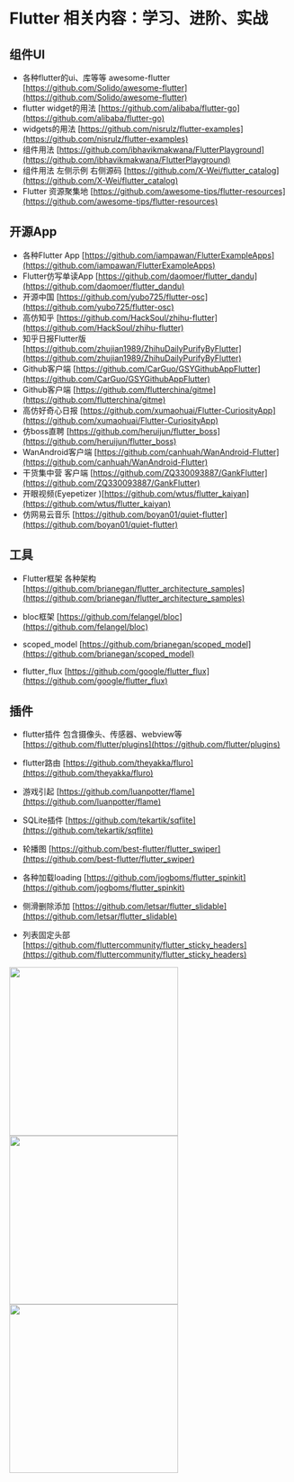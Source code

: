 # Flutter 相关内容：学习、进阶、实战



## 组件UI
- 各种flutter的ui、库等等 awesome-flutter [https://github.com/Solido/awesome-flutter](https://github.com/Solido/awesome-flutter)
- flutter widget的用法 [https://github.com/alibaba/flutter-go](https://github.com/alibaba/flutter-go)
- widgets的用法 [https://github.com/nisrulz/flutter-examples](https://github.com/nisrulz/flutter-examples)
- 组件用法 [https://github.com/ibhavikmakwana/FlutterPlayground](https://github.com/ibhavikmakwana/FlutterPlayground)
- 组件用法 左侧示例 右侧源码 [https://github.com/X-Wei/flutter_catalog](https://github.com/X-Wei/flutter_catalog)
- Flutter 资源聚集地 [https://github.com/awesome-tips/flutter-resources](https://github.com/awesome-tips/flutter-resources)



## 开源App

- 各种Flutter App [https://github.com/iampawan/FlutterExampleApps](https://github.com/iampawan/FlutterExampleApps)
- Flutter仿写单读App [https://github.com/daomoer/flutter_dandu](https://github.com/daomoer/flutter_dandu)
- 开源中国 [https://github.com/yubo725/flutter-osc](https://github.com/yubo725/flutter-osc)
- 高仿知乎 [https://github.com/HackSoul/zhihu-flutter](https://github.com/HackSoul/zhihu-flutter)
- 知乎日报Flutter版 [https://github.com/zhujian1989/ZhihuDailyPurifyByFlutter](https://github.com/zhujian1989/ZhihuDailyPurifyByFlutter)
- Github客户端 [https://github.com/CarGuo/GSYGithubAppFlutter](https://github.com/CarGuo/GSYGithubAppFlutter)
- Github客户端 [https://github.com/flutterchina/gitme](https://github.com/flutterchina/gitme)
- 高仿好奇心日报 [https://github.com/xumaohuai/Flutter-CuriosityApp](https://github.com/xumaohuai/Flutter-CuriosityApp)
- 仿boss直聘 [https://github.com/heruijun/flutter_boss](https://github.com/heruijun/flutter_boss)
- WanAndroid客户端 [https://github.com/canhuah/WanAndroid-Flutter](https://github.com/canhuah/WanAndroid-Flutter)
- 干货集中营 客户端 [https://github.com/ZQ330093887/GankFlutter](https://github.com/ZQ330093887/GankFlutter)
- 开眼视频(Eyepetizer )[https://github.com/wtus/flutter_kaiyan](https://github.com/wtus/flutter_kaiyan)
- 仿网易云音乐 [https://github.com/boyan01/quiet-flutter](https://github.com/boyan01/quiet-flutter)



## 工具

- Flutter框架 各种架构 [https://github.com/brianegan/flutter_architecture_samples](https://github.com/brianegan/flutter_architecture_samples)

- bloc框架 [https://github.com/felangel/bloc](https://github.com/felangel/bloc)
- scoped_model [https://github.com/brianegan/scoped_model](https://github.com/brianegan/scoped_model)
- flutter_flux [https://github.com/google/flutter_flux](https://github.com/google/flutter_flux)



## 插件
- flutter插件 包含摄像头、传感器、webview等 [https://github.com/flutter/plugins](https://github.com/flutter/plugins)

- flutter路由 [https://github.com/theyakka/fluro](https://github.com/theyakka/fluro)

- 游戏引起 [https://github.com/luanpotter/flame](https://github.com/luanpotter/flame)

- SQLite插件 [https://github.com/tekartik/sqflite](https://github.com/tekartik/sqflite)


- 轮播图 [https://github.com/best-flutter/flutter_swiper](https://github.com/best-flutter/flutter_swiper)


- 各种加载loading [https://github.com/jogboms/flutter_spinkit](https://github.com/jogboms/flutter_spinkit)


- 侧滑删除添加 [https://github.com/letsar/flutter_slidable](https://github.com/letsar/flutter_slidable)


- 列表固定头部 [https://github.com/fluttercommunity/flutter_sticky_headers](https://github.com/fluttercommunity/flutter_sticky_headers)

<img src="https://github.com/slightfoot/flutter_sticky_headers/raw/gh-pages/demo1.gif" width="300"><img src="https://github.com/slightfoot/flutter_sticky_headers/raw/gh-pages/demo2.gif" width="300"><img src="https://github.com/slightfoot/flutter_sticky_headers/raw/gh-pages/demo3.gif" width="300">